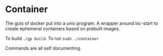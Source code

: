 Container
=========

The guts of docker put into a unix program. A wrapper around lxc-start to create ephemeral containers based on prebuilt images.

To build `./gp build`.
To run `sudo ./container`

Commands are all self documenting.
